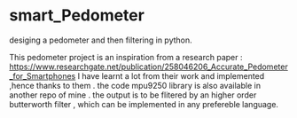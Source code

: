 # smart_Pedometer
desiging a pedometer and then filtering in python.

This pedometer project is an inspiration from a research paper : https://www.researchgate.net/publication/258046206_Accurate_Pedometer_for_Smartphones
I have learnt a lot from their work and implemented ,hence thanks to them .
the code mpu9250 library is also available in another repo of mine .
the output is to be flitered by an higher order butterworth filter , which can be implemented in any prefereble language. 
